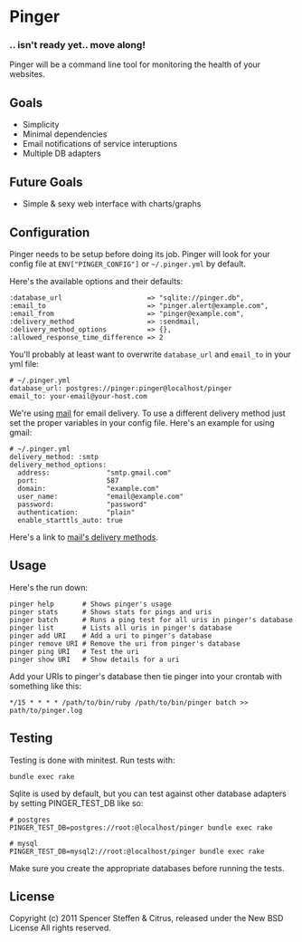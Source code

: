 Pinger
======


### .. isn't ready yet.. move along!


Pinger will be a command line tool for monitoring the health of your websites.


Goals
-----

* Simplicity
* Minimal dependencies
* Email notifications of service interuptions
* Multiple DB adapters


Future Goals
------------

* Simple & sexy web interface with charts/graphs


Configuration
-------------

Pinger needs to be setup before doing its job. Pinger will look for your config file at `ENV["PINGER_CONFIG"]` or `~/.pinger.yml` by default.

Here's the available options and their defaults:
    
    :database_url                     => "sqlite://pinger.db",
    :email_to                         => "pinger.alert@example.com",
    :email_from                       => "pinger@example.com",
    :delivery_method                  => :sendmail,
    :delivery_method_options          => {},
    :allowed_response_time_difference => 2
    

You'll probably at least want to overwrite `database_url` and `email_to` in your yml file:

    # ~/.pinger.yml
    database_url: postgres://pinger:pinger@localhost/pinger
    email_to: your-email@your-host.com
    

We're using [mail](https://github.com/mikel/mail) for email delivery. To use a different delivery method just set the proper variables in your config file. Here's an example for using gmail:

    # ~/.pinger.yml
    delivery_method: :smtp
    delivery_method_options:
      address:              "smtp.gmail.com"
      port:                 587
      domain:               "example.com"
      user_name:            "email@example.com"
      password:             "password"
      authentication:       "plain"
      enable_starttls_auto: true


Here's a link to [mail's delivery methods](https://github.com/mikel/mail/tree/master/lib/mail/network/delivery_methods).


Usage
-----

Here's the run down:

    pinger help       # Shows pinger's usage
    pinger stats      # Shows stats for pings and uris
    pinger batch      # Runs a ping test for all uris in pinger's database
    pinger list       # Lists all uris in pinger's database
    pinger add URI    # Add a uri to pinger's database
    pinger remove URI # Remove the uri from pinger's database
    pinger ping URI   # Test the uri
    pinger show URI   # Show details for a uri


Add your URIs to pinger's database then tie pinger into your crontab with something like this:

    */15 * * * * /path/to/bin/ruby /path/to/bin/pinger batch >> path/to/pinger.log 



Testing
-------

Testing is done with minitest. Run tests with:

    bundle exec rake
  
  
Sqlite is used by default, but you can test against other database adapters by setting PINGER_TEST_DB like so:

    # postgres
    PINGER_TEST_DB=postgres://root:@localhost/pinger bundle exec rake
    
    # mysql
    PINGER_TEST_DB=mysql2://root:@localhost/pinger bundle exec rake


Make sure you create the appropriate databases before running the tests.


License
-------

Copyright (c) 2011 Spencer Steffen & Citrus, released under the New BSD License All rights reserved.
